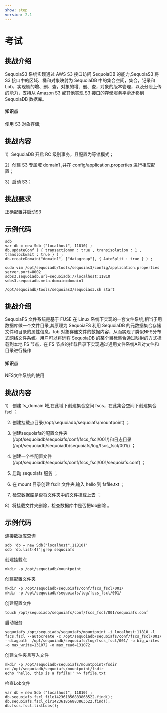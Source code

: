 ```yaml
---
show: step
version: 2.1 
---
```

# 考试

## 挑战介绍

SequoiaS3 系统实现通过 AWS S3 接口访问 SequoiaDB 的能力,SequoiaS3 将 S3 接口中的区域、桶和对象映射为 SequoiaDB 中的集合空间，集合，记录和Lob，实现桶的增、删、查，对象的增、删、查，对象的版本管理，以及分段上传的能力，支持从 Amazon S3 或其他实现 S3 接口的存储服务平滑迁移到 SequoiaDB 数据库。

#### 知识点

使用 S3 对象存储;

## 挑战内容

1）SequoiaDB 开启 RC 级别事务，且配置为等锁模式；

2）创建 S3 专属域 domain1 ,并在 config/application.properties 进行相应配置；

3）启动 S3；

## 挑战要求

正确配置并启动S3

## 示例代码
```shell
sdb
var db = new Sdb ("localhost", 11810) ;
db.updateConf ( { transactionon : true , transisolation : 1 ,  translockwait : true } ) ;
db.createDomain("domain1", ["datagroup"], { AutoSplit : true } ) ;

sudo vim /opt/sequoiadb/tools/sequoias3/config/application.properties
server.port=8002
sdbs3.sequoiadb.url=sequoiadb://localhost:11810
sdbs3.sequoiadb.meta.domain=domain1

/opt/sequoiadb/tools/sequoias3/sequoias3.sh start
```

## 挑战介绍

SequoiaFS 文件系统是基于 FUSE 在 Linux 系统下实现的一套文件系统,相当于用数据库做一个文件目录,其原理为 SequoiaFS 利用 SequoiaDB 的元数据集合存储文件和目录的属性信息，lob 对象存储文件的数据内容，从而实现了类似NFS分布式网络文件系统。用户可以将远程 SequoiaDB 的某个目标集合通过映射的方式挂载到本地 FS 节点，在 FS 节点的挂载目录下实现通过通用文件系统API对文件和目录进行操作

#### 知识点

NFS文件系统的使用

## 挑战内容
1） 创建 fs_domain 域,在此域下创建集合空间 fscs，在此集合空间下创建集合 fscl ；

2) 创建挂载点目录(/opt/sequoiadb/sequoiafs/mountpoint) ；

3) 创建sequoiafs的配置文件夹(/opt/sequoiadb/sequoiafs/conf/fscs_fscl/001/)和日志目录(/opt/sequoiadb/sequoiadb/sequoiafs/log/fscs_fscl/001/) ；

4) 创建一个空配置文件(/opt/sequoiadb/sequoiafs/conf/fscs_fscl/001/sequoiafs.conf) ；

5) 启动 sequoiafs 服务 ；

6) 在 mount 目录创建 fsdir 文件夹,输入 hello 到 fsfile.txt ；

7) 检查数据库是否将文件夹中的文件挂载上去 ；

8）将挂载文件夹删除，检查数据库中是否把lob删除 。


## 示例代码

连接数据库查询

```shell
sdb 'db = new Sdb("localhost",11810)'
sdb 'db.list(4)'|grep sequoiafs
```

创建挂载点

```shell
mkdir -p /opt/sequoiadb/mountpoint
```

创建配置文件夹
```shell
mkdir -p /opt/sequoiadb/sequoiafs/conf/fscs_fscl/001/
mkdir -p /opt/sequoiadb/sequoiafs/log/fscs_fscl/001/
```
创建配置文件
```shell
touch /opt/sequoiadb/sequoiafs/conf/fscs_fscl/001/sequoiafs.conf
```
启动服务

```shell
sequoiafs /opt/sequoiadb/sequoiafs/mountpoint -i localhost:11810 -l fscs.fscl --autocreate -c /opt/sequoiadb/sequoiafs/conf/fscs_fscl/001/ --diagpath  /opt/sequoiadb/sequoiafs/log/fscs_fscl/001/ -o big_writes -o max_write=131072 -o max_read=131072
```

创建文件夹且写入文件

```shell
mkdir -p /opt/sequoiadb/sequoiafs/mountpoint/fsdir
cd /opt/sequoiadb/sequoiafs/mountpoint/fsdir
echo 'hello, this is a fsfile!' >> fsfile.txt
```

检查Lob文件
```shell
var db = new Sdb ("localhost", 11810) ;
db.sequoiafs.fscl_file142361856883863522.find();
db.sequoiafs.fscl_dir142361856883863522.find();
db.fscs.fscl.listLobs();
```
                                                                              
                                                                              
